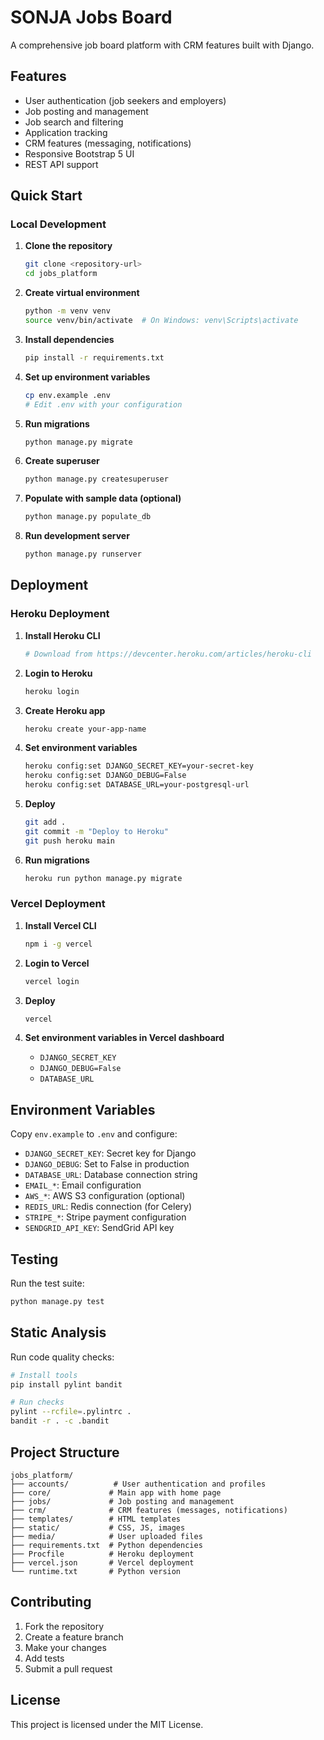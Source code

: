# SONJA Jobs Board

A comprehensive job board platform with CRM features built with Django.

## Features

- User authentication (job seekers and employers)
- Job posting and management
- Job search and filtering
- Application tracking
- CRM features (messaging, notifications)
- Responsive Bootstrap 5 UI
- REST API support

## Quick Start

### Local Development

1. **Clone the repository**
   ```bash
   git clone <repository-url>
   cd jobs_platform
   ```

2. **Create virtual environment**
   ```bash
   python -m venv venv
   source venv/bin/activate  # On Windows: venv\Scripts\activate
   ```

3. **Install dependencies**
   ```bash
   pip install -r requirements.txt
   ```

4. **Set up environment variables**
   ```bash
   cp env.example .env
   # Edit .env with your configuration
   ```

5. **Run migrations**
   ```bash
   python manage.py migrate
   ```

6. **Create superuser**
   ```bash
   python manage.py createsuperuser
   ```

7. **Populate with sample data (optional)**
   ```bash
   python manage.py populate_db
   ```

8. **Run development server**
   ```bash
   python manage.py runserver
   ```

## Deployment

### Heroku Deployment

1. **Install Heroku CLI**
   ```bash
   # Download from https://devcenter.heroku.com/articles/heroku-cli
   ```

2. **Login to Heroku**
   ```bash
   heroku login
   ```

3. **Create Heroku app**
   ```bash
   heroku create your-app-name
   ```

4. **Set environment variables**
   ```bash
   heroku config:set DJANGO_SECRET_KEY=your-secret-key
   heroku config:set DJANGO_DEBUG=False
   heroku config:set DATABASE_URL=your-postgresql-url
   ```

5. **Deploy**
   ```bash
   git add .
   git commit -m "Deploy to Heroku"
   git push heroku main
   ```

6. **Run migrations**
   ```bash
   heroku run python manage.py migrate
   ```

### Vercel Deployment

1. **Install Vercel CLI**
   ```bash
   npm i -g vercel
   ```

2. **Login to Vercel**
   ```bash
   vercel login
   ```

3. **Deploy**
   ```bash
   vercel
   ```

4. **Set environment variables in Vercel dashboard**
   - `DJANGO_SECRET_KEY`
   - `DJANGO_DEBUG=False`
   - `DATABASE_URL`

## Environment Variables

Copy `env.example` to `.env` and configure:

- `DJANGO_SECRET_KEY`: Secret key for Django
- `DJANGO_DEBUG`: Set to False in production
- `DATABASE_URL`: Database connection string
- `EMAIL_*`: Email configuration
- `AWS_*`: AWS S3 configuration (optional)
- `REDIS_URL`: Redis connection (for Celery)
- `STRIPE_*`: Stripe payment configuration
- `SENDGRID_API_KEY`: SendGrid API key

## Testing

Run the test suite:
```bash
python manage.py test
```

## Static Analysis

Run code quality checks:
```bash
# Install tools
pip install pylint bandit

# Run checks
pylint --rcfile=.pylintrc .
bandit -r . -c .bandit
```

## Project Structure

```
jobs_platform/
├── accounts/          # User authentication and profiles
├── core/             # Main app with home page
├── jobs/             # Job posting and management
├── crm/              # CRM features (messages, notifications)
├── templates/        # HTML templates
├── static/           # CSS, JS, images
├── media/            # User uploaded files
├── requirements.txt  # Python dependencies
├── Procfile          # Heroku deployment
├── vercel.json       # Vercel deployment
└── runtime.txt       # Python version
```

## Contributing

1. Fork the repository
2. Create a feature branch
3. Make your changes
4. Add tests
5. Submit a pull request

## License

This project is licensed under the MIT License. 
